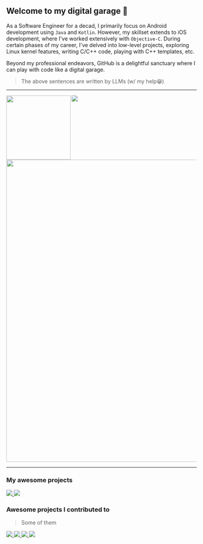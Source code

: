 ## Welcome to my digital garage 🚀

As a Software Engineer for a decad, I primarily focus on Android development using `Java` and `Kotlin`. However, my skillset extends to iOS development, where I've worked extensively with `Objective-C`. During certain phases of my career, I've delved into low-level projects, exploring Linux kernel features, writing C/C++ code, playing with C++ templates, etc.

Beyond my professional endeavors, GitHub is a delightful sanctuary where I can play with code like a digital garage.

> The above sentences are written by LLMs (w/ my help😁)

---
<div>
  <img height="170" align="left" src="https://github-readme-stats.vercel.app/api?username=landerlyoung&count_private=true&include_all_commits=true&rank_icon=github&show_icons=true&show=prs_merged&theme=dark" />
  <a href="https://github-readme-stats.vercel.app/api/top-langs/?username=landerlyoung&langs_count=20&layout=compact&size_weight=0.3&count_weight=0.7&theme=dark">
    <img src="https://github-readme-stats.vercel.app/api/top-langs/?username=landerlyoung&layout=compact&size_weight=0.3&count_weight=0.7&theme=dark" />
  </a>
</div>
<br></br>
<img width=800 src="https://github-profile-trophy.vercel.app/?username=landerlyoung&row=1&column=8&theme=darkhub&no-frame=true"/>

---

### My awesome projects
<div>
  <a href="https://github.com/tencent/ScriptX">
    <img src="https://github-readme-stats.vercel.app/api/pin/?username=tencent&repo=ScriptX&theme=dark&description_lines_count=1" />
  </a>

  <a href="https://github.com/LanderlYoung/Jenny">
    <img src="https://github-readme-stats.vercel.app/api/pin/?username=LanderlYoung&repo=Jenny&theme=dark&description_lines_count=1" />
  </a>
</div>

### Awesome projects I contributed to
> Some of them
<div style="overflow-x:scroll; overflow-y:hidden; position: relative;">
  <a href="https://github.com/android/android-ktx/pulls?q=author%3ALanderlYoung">
    <img src="https://github-readme-stats.vercel.app/api/pin/?username=android&repo=android-ktx&theme=dark&show_owner=true&description_lines_count=1" />
  </a>

  <a href="https://github.com/JetBrains/kotlin-native/pulls?q=+author%3ALanderlYoung">
    <img src="https://github-readme-stats.vercel.app/api/pin/?username=JetBrains&repo=kotlin-native&theme=dark&show_owner=true&description_lines_count=1" />
  </a>

  <a href="https://github.com/bellard/quickjs/pulls?q=author%3ALanderlYoung+">
    <img src="https://github-readme-stats.vercel.app/api/pin/?username=bellard&repo=quickjs&theme=dark&show_owner=true&description_lines_count=1" />
  </a>

  <a href="https://github.com/HujiangTechnology/gradle_plugin_android_aspectjx/pulls?q=author%3ALanderlYoung+">
    <img src="https://github-readme-stats.vercel.app/api/pin/?username=HujiangTechnology&repo=gradle_plugin_android_aspectjx&theme=dark&show_owner=true&description_lines_count=1" />
  </a>
</div>

